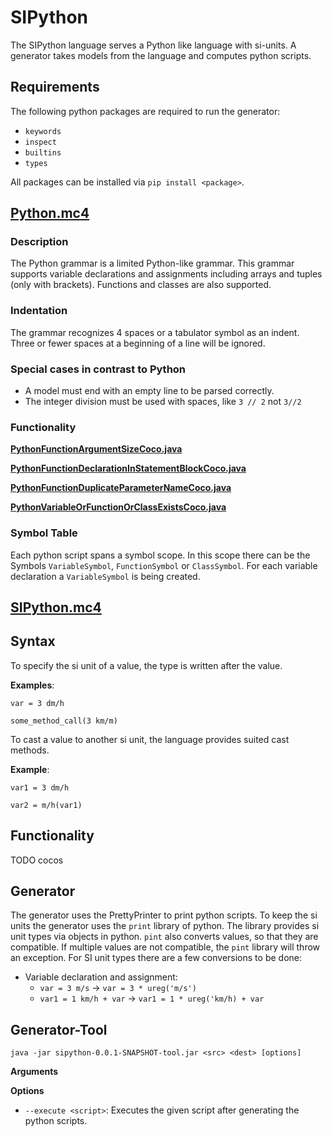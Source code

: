# SIPython

The SIPython language serves a Python like language with si-units. A generator takes models from the language and computes python scripts.

## Requirements
The following python packages are required to run the generator:
- `keywords`
- `inspect`
- `builtins`
- `types`

All packages can be installed via `pip install <package>`.

## [Python.mc4][PythonGrammar]

### Description

The Python grammar is a limited Python-like grammar. This grammar supports variable declarations and assignments including arrays and tuples (only with brackets).
Functions and classes are also supported.

### Indentation
The grammar recognizes 4 spaces or a tabulator symbol as an indent. Three or fewer spaces at a beginning of a line will be ignored. 

### Special cases in contrast to Python
- A model must end with an empty line to be parsed correctly.
- The integer division must be used with spaces, like `3 // 2` not `3//2`

### Functionality

**[PythonFunctionArgumentSizeCoco.java][PythonFunctionArgumentSizeCoco]**

**[PythonFunctionDeclarationInStatementBlockCoco.java][PythonFunctionDeclarationInStatementBlockCoco]**

**[PythonFunctionDuplicateParameterNameCoco.java][PythonFunctionDuplicateParameterNameCoco]**

**[PythonVariableOrFunctionOrClassExistsCoco.java][PythonVariableOrFunctionOrClassExistsCoco]**


### Symbol Table

Each python script spans a symbol scope. In this scope there can be the Symbols `VariableSymbol`, `FunctionSymbol` or `ClassSymbol`.
For each variable declaration a `VariableSymbol` is being created. 

## [SIPython.mc4][SIPythonGrammar]

## Syntax

To specify the si unit of a value, the type is written after the value.

**Examples**:

`var = 3 dm/h`

`some_method_call(3 km/m)`

To cast a value to another si unit, the language provides suited cast methods.

**Example**:

`var1 = 3 dm/h`

`var2 = m/h(var1)`

## Functionality

TODO cocos

## Generator

The generator uses the PrettyPrinter to print python scripts. To keep the si units the generator uses the `print` library of python.
The library provides si unit types via objects in python. `pint` also converts values, so that they are compatible. 
If multiple values are not compatible, the `pint` library will throw an exception.
For SI unit types there are a few conversions to be done:

- Variable declaration and assignment:
  - `var = 3 m/s` → `var = 3 * ureg('m/s')`
  - `var1 = 1 km/h + var` → `var1 = 1 * ureg('km/h) + var`


## Generator-Tool

`java -jar sipython-0.0.1-SNAPSHOT-tool.jar <src> <dest> [options]`

**Arguments**

**Options**
- `--execute <script>`: Executes the given script after generating the python scripts. 



[PythonGrammar]: src/main/grammars/de/monticore/Python.mc4
[SIPythonGrammar]: src/main/grammars/de/monticore/SIPython.mc4

[PythonFunctionArgumentSizeCoco]: src/main/java/de/monticore/python/_cocos/PythonFunctionArgumentSizeCoco.java
[PythonFunctionDeclarationInStatementBlockCoco]: src/main/java/de/monticore/python/_cocos/PythonFunctionDeclarationInStatementBlockCoco.java
[PythonFunctionDuplicateParameterNameCoco]: src/main/java/de/monticore/python/_cocos/PythonFunctionDuplicateParameterNameCoco.java
[PythonVariableOrFunctionOrClassExistsCoco]: src/main/java/de/monticore/python/_cocos/PythonVariableOrFunctionOrClassExistsCoco.java